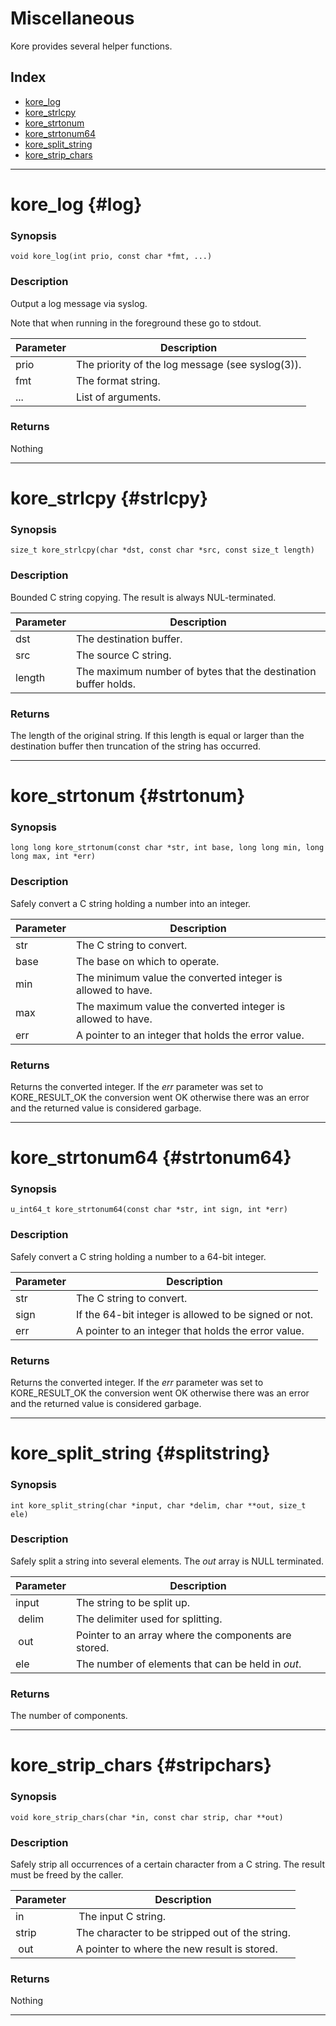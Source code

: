 # Miscellaneous

Kore provides several helper functions.

## Index

* [kore\_log](#log)
* [kore\_strlcpy](#strlcpy)
* [kore\_strtonum](#strtonum)
* [kore\_strtonum64](#strtonum64)
* [kore\_split\_string](#splitstring)
* [kore\_strip\_chars](#stripchars)

---

# kore\_log {#log}
### Synopsis
```
void kore_log(int prio, const char *fmt, ...)
```
### Description
Output a log message via syslog.

Note that when running in the foreground these go to stdout.

| Parameter | Description |
| -- | -- |
| prio   |  The priority of the log message (see syslog(3)).  |
| fmt | The format string. |
| ... | List of arguments. |

### Returns
Nothing

---

# kore\_strlcpy {#strlcpy}
### Synopsis
```
size_t kore_strlcpy(char *dst, const char *src, const size_t length)
```
### Description
Bounded C string copying. The result is always NUL-terminated.

| Parameter | Description |
| -- | -- |
| dst | The destination buffer. |
| src | The source C string. |
| length | The maximum number of bytes that the destination buffer holds. |

### Returns
The length of the original string. If this length is equal or larger than the destination buffer then truncation of the string has occurred.

---

# kore\_strtonum {#strtonum}
### Synopsis
```
long long kore_strtonum(const char *str, int base, long long min, long long max, int *err)
```
### Description
Safely convert a C string holding a number into an integer.

| Parameter | Description |
| -- | -- |
| str | The C string to convert. |
| base | The base on which to operate. |
| min | The minimum value the converted integer is allowed to have. |
| max | The maximum value the converted integer is allowed to have. |
| err | A pointer to an integer that holds the error value. |

### Returns
Returns the converted integer. If the *err* parameter was set to KORE_RESULT_OK the conversion went OK otherwise there was an error and the returned value is considered garbage.

---

# kore\_strtonum64 {#strtonum64}
### Synopsis
```
u_int64_t kore_strtonum64(const char *str, int sign, int *err)
```
### Description
Safely convert a C string holding a number to a 64-bit integer.

| Parameter | Description |
| -- | -- |
| str | The C string to convert. |
| sign | If the 64-bit integer is allowed to be signed or not. |
| err | A pointer to an integer that holds the error value. |

### Returns
Returns the converted integer. If the *err* parameter was set to KORE_RESULT_OK the conversion went OK otherwise there was an error and the returned value is considered garbage.

---

# kore\_split\_string {#splitstring}
### Synopsis
```
int kore_split_string(char *input, char *delim, char **out, size_t ele)
```
### Description
Safely split a string into several elements. The *out* array is NULL terminated.

| Parameter | Description |
| -- | -- |
| input | The string to be split up. |
| delim | The delimiter used for splitting. |
| out | Pointer to an array where the components are stored. |
| ele | The number of elements that can be held in *out*. |

### Returns
The number of components.

---

# kore\_strip\_chars {#stripchars}
### Synopsis
```
void kore_strip_chars(char *in, const char strip, char **out)
```
### Description
Safely strip all occurrences of a certain character from a C string. The result must be freed by the caller.

| Parameter | Description |
| -- | -- |
| in | The input C string. |
| strip | The character to be stripped out of the string. |
| out | A pointer to where the new result is stored. |

### Returns
Nothing

---
